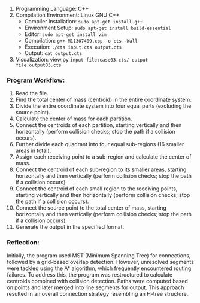 1. Programming Language: C++  
2. Compilation Environment: Linux GNU C++  
   - Compiler Installation: `sudo apt-get install g++`  
   - Environment Setup: `sudo apt-get install build-essential`  
   - Editor: `sudo apt-get install vim`  
   - Compilation: `g++ M11307409.cpp -o cts -Wall`  
   - Execution: `./cts input.cts output.cts`  
   - Output: `cat output.cts`
3. Visualization: view.py `input file:case03.cts/ output file:output03.cts` 

### Program Workflow:
1. Read the file.  
2. Find the total center of mass (centroid) in the entire coordinate system.  
3. Divide the entire coordinate system into four equal parts (excluding the source point).  
4. Calculate the center of mass for each partition.  
5. Connect the centroids of each partition, starting vertically and then horizontally (perform collision checks; stop the path if a collision occurs).  
6. Further divide each quadrant into four equal sub-regions (16 smaller areas in total).  
7. Assign each receiving point to a sub-region and calculate the center of mass.  
8. Connect the centroid of each sub-region to its smaller areas, starting horizontally and then vertically (perform collision checks; stop the path if a collision occurs).  
9. Connect the centroid of each small region to the receiving points, starting vertically and then horizontally (perform collision checks; stop the path if a collision occurs).  
10. Connect the source point to the total center of mass, starting horizontally and then vertically (perform collision checks; stop the path if a collision occurs).  
11. Generate the output in the specified format.  

### Reflection:
Initially, the program used MST (Minimum Spanning Tree) for connections, followed by a grid-based overlap detection. However, unresolved segments were tackled using the A* algorithm, which frequently encountered routing failures. To address this, the program was restructured to calculate centroids combined with collision detection. Paths were computed based on points and later merged into line segments for output. This approach resulted in an overall connection strategy resembling an H-tree structure.
